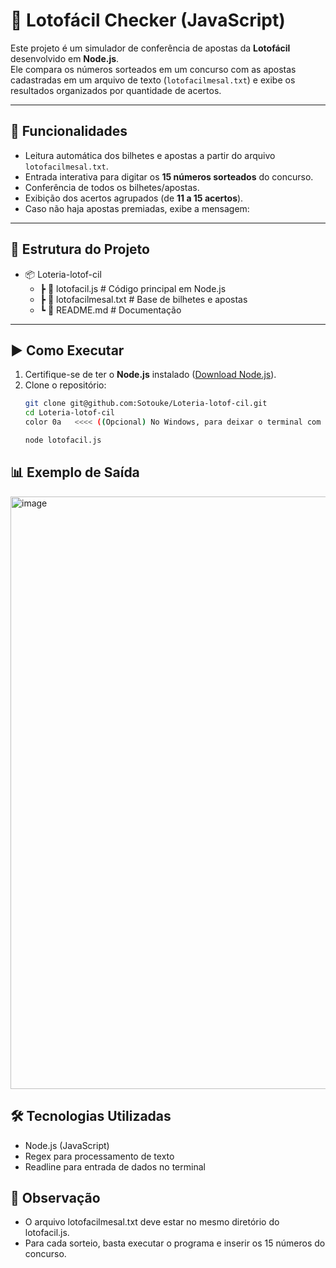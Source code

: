 # 🎰 Lotofácil Checker (JavaScript)

Este projeto é um simulador de conferência de apostas da **Lotofácil** desenvolvido em **Node.js**.  
Ele compara os números sorteados em um concurso com as apostas cadastradas em um arquivo de texto (`lotofacilmesal.txt`) e exibe os resultados organizados por quantidade de acertos.

---

## 📌 Funcionalidades
- Leitura automática dos bilhetes e apostas a partir do arquivo `lotofacilmesal.txt`.
- Entrada interativa para digitar os **15 números sorteados** do concurso.
- Conferência de todos os bilhetes/apostas.
- Exibição dos acertos agrupados (de **11 a 15 acertos**).
- Caso não haja apostas premiadas, exibe a mensagem:


---

## 📂 Estrutura do Projeto

- 📦 Loteria-lotof-cil
  - ┣ 📜 lotofacil.js # Código principal em Node.js
  -  ┣ 📜 lotofacilmesal.txt # Base de bilhetes e apostas
  -  ┗ 📜 README.md # Documentação

---

## ▶️ Como Executar

1. Certifique-se de ter o **Node.js** instalado ([Download Node.js](https://nodejs.org/)).
2. Clone o repositório:
   ```bash
   git clone git@github.com:Sotouke/Loteria-lotof-cil.git
   cd Loteria-lotof-cil
   color 0a   <<<< ((Opcional) No Windows, para deixar o terminal com letras verdes).
   
   node lotofacil.js


##  📊 Exemplo de Saída
<img width="802" height="948" alt="image" src="https://github.com/user-attachments/assets/2f336476-7f3d-4afd-9d27-38d0ecdaae23" />


## 🛠 Tecnologias Utilizadas

- Node.js (JavaScript)
- Regex para processamento de texto
- Readline para entrada de dados no terminal

## 📌 Observação

- O arquivo lotofacilmesal.txt deve estar no mesmo diretório do lotofacil.js.
- Para cada sorteio, basta executar o programa e inserir os 15 números do concurso.


